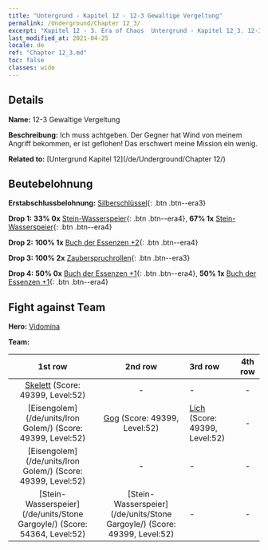 ```yaml
---
title: "Untergrund - Kapitel 12 - 12-3 Gewaltige Vergeltung"
permalink: /Underground/Chapter 12_3/
excerpt: "Kapitel 12 - 3. Era of Chaos  Untergrund - Kapitel 12_3. 12-3 Gewaltige Vergeltung"
last_modified_at: 2021-04-25
locale: de
ref: "Chapter 12_3.md"
toc: false
classes: wide
---
```


## Details

 **Name:** 12-3 Gewaltige Vergeltung

 **Beschreibung:** Ich muss achtgeben. Der Gegner hat Wind von meinem Angriff bekommen, er ist geflohen! Das erschwert meine Mission ein wenig.

 **Related to:** [Untergrund Kapitel 12](/de/Underground/Chapter 12/)

## Beutebelohnung

 **Erstabschlussbelohnung:** [Silberschlüssel](/ItemsDE/con_693/){: .btn .btn--era3}

 **Drop 1:** **33% 0x** [Stein-Wasserspeier](/ItemsDE/unt_236/){: .btn .btn--era4}, **67% 1x** [Stein-Wasserspeier](/ItemsDE/unt_236/){: .btn .btn--era4}

 **Drop 2:** **100% 1x** [Buch der Essenzen +2](/ItemsDE/mat_53/){: .btn .btn--era4}

 **Drop 3:** **100% 2x** [Zauberspruchrollen](/ItemsDE/con_694/){: .btn .btn--era3}

 **Drop 4:** **50% 0x** [Buch der Essenzen +1](/ItemsDE/mat_46/){: .btn .btn--era4}, **50% 1x** [Buch der Essenzen +1](/ItemsDE/mat_46/){: .btn .btn--era4}


## Fight against Team
 **Hero:** [Vidomina](/de/heroes/Vidomina/)

 **Team:**


  | 1st row | 2nd row | 3rd row | 4th row |
  |:----:|:----:|:----|:----:|
  | [Skelett](/de/units/Skeleton/) (Score: 49399, Level:52)  | - | - | - |
  | [Eisengolem](/de/units/Iron Golem/) (Score: 49399, Level:52)  | [Gog](/de/units/Gog/) (Score: 49399, Level:52)  | [Lich](/de/units/Lich/) (Score: 49399, Level:52)  | - |
  | [Eisengolem](/de/units/Iron Golem/) (Score: 49399, Level:52)  | - | - | - |
  | [Stein-Wasserspeier](/de/units/Stone Gargoyle/) (Score: 54364, Level:52)  | [Stein-Wasserspeier](/de/units/Stone Gargoyle/) (Score: 49399, Level:52)  | - | - |


